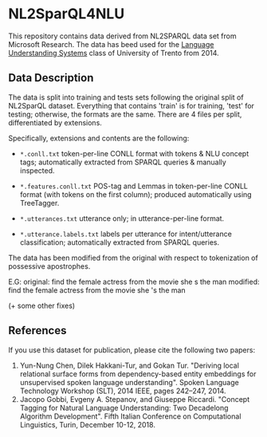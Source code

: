 # NL2SparQL4NLU

This repository contains data derived from NL2SPARQL data set from Microsoft Research. The data has beed used for the [Language Understanding Systems](http://disi.unitn.it/~riccardi/page7/page13/page13.html) class of University of Trento from 2014.

## Data Description
The data is split into training and tests sets following the original split of NL2SparQL dataset. 
Everything that contains 'train' is for training, 'test' for testing; otherwise, the formats are the same.
There are 4 files per split, differentiated by extensions.

Specifically, extensions and contents are the following:


- `*.conll.txt` 
	token-per-line CONLL format with tokens & NLU concept tags;
	automatically extracted from SPARQL queries & manually inspected.

- `*.features.conll.txt`
	POS-tag and Lemmas in token-per-line CONLL format (with tokens on the first column); 
	produced automatically using TreeTagger.

- `*.utterances.txt`
	utterance only; in utterance-per-line format.

- `*.utterance.labels.txt`
	labels per utterance for intent/utterance classification; automatically extracted from SPARQL queries.

The data has been modified from the original with respect to tokenization of possessive apostrophes.

E.G:
original: find the female actress from the movie she s the man
modified: find the female actress from the movie she 's the man

(+ some other fixes)

## References
If you use this dataset for publication, please cite the following two papers:

1.  Yun-Nung Chen, Dilek Hakkani-Tur, and Gokan Tur. "Deriving local relational surface forms from dependency-based entity embeddings for unsupervised spoken language understanding". Spoken Language Technology Workshop (SLT), 2014 IEEE, pages 242–247, 2014.
2. Jacopo Gobbi, Evgeny A. Stepanov, and Giuseppe Riccardi. "Concept Tagging for Natural Language Understanding: Two Decadelong Algorithm Development". Fifth Italian Conference on Computational Linguistics, Turin, December 10-12, 2018.


